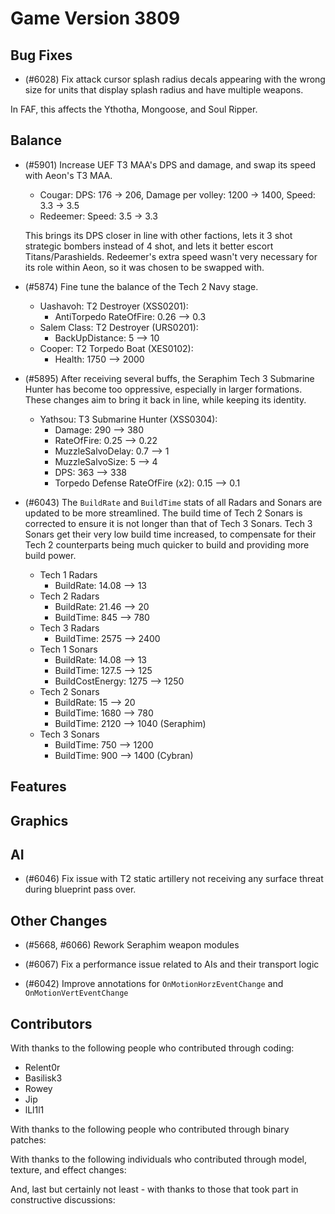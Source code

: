 # Game Version 3809

## Bug Fixes

- (#6028) Fix attack cursor splash radius decals appearing with the wrong size for units that display splash radius and have multiple weapons.

In FAF, this affects the Ythotha, Mongoose, and Soul Ripper.

## Balance

- (#5901) Increase UEF T3 MAA's DPS and damage, and swap its speed with Aeon's T3 MAA.

  - Cougar: DPS: 176 -> 206, Damage per volley: 1200 -> 1400, Speed: 3.3 -> 3.5
  - Redeemer: Speed: 3.5 -> 3.3

  This brings its DPS closer in line with other factions, lets it 3 shot strategic bombers instead of 4 shot, and lets it better escort Titans/Parashields.
  Redeemer's extra speed wasn't very necessary for its role within Aeon, so it was chosen to be swapped with.

- (#5874) Fine tune the balance of the Tech 2 Navy stage.
    - Uashavoh: T2 Destroyer (XSS0201):
        - AntiTorpedo RateOfFire: 0.26 --> 0.3
    - Salem Class: T2 Destroyer (URS0201):
        - BackUpDistance: 5 --> 10
    - Cooper: T2 Torpedo Boat (XES0102):
        - Health: 1750 --> 2000

- (#5895) After receiving several buffs, the Seraphim Tech 3 Submarine Hunter has become too oppressive, especially in larger formations. These changes aim to bring it back in line, while keeping its identity.
    - Yathsou: T3 Submarine Hunter (XSS0304):
        - Damage: 290 --> 380
        - RateOfFire: 0.25 --> 0.22
        - MuzzleSalvoDelay: 0.7 --> 1
        - MuzzleSalvoSize: 5 --> 4
        - DPS: 363 --> 338
        - Torpedo Defense RateOfFire (x2): 0.15 --> 0.1

- (#6043) The `BuildRate` and `BuildTime` stats of all Radars and Sonars are updated to be more streamlined. The build time of Tech 2 Sonars is corrected to ensure it is not longer than that of Tech 3 Sonars. Tech 3 Sonars get their very low build time increased, to compensate for their Tech 2 counterparts being much quicker to build and providing more build power.
    - Tech 1 Radars
        - BuildRate: 14.08 --> 13
    - Tech 2 Radars
        - BuildRate: 21.46 --> 20
        - BuildTime: 845 --> 780
    - Tech 3 Radars
        - BuildTime: 2575 --> 2400
    - Tech 1 Sonars
        - BuildRate: 14.08 --> 13
        - BuildTime: 127.5 --> 125
        - BuildCostEnergy: 1275 --> 1250
    - Tech 2 Sonars
        - BuildRate: 15 --> 20
        - BuildTime: 1680 --> 780
        - BuildTime: 2120 --> 1040 (Seraphim)
    - Tech 3 Sonars
        - BuildTime: 750 --> 1200
        - BuildTime: 900 --> 1400 (Cybran)

## Features

<!-- Remove header when empty -->

## Graphics

<!-- Remove header when empty -->

## AI

- (#6046) Fix issue with T2 static artillery not receiving any surface threat during blueprint pass over.

## Other Changes

- (#5668, #6066) Rework Seraphim weapon modules
  
- (#6067) Fix a performance issue related to AIs and their transport logic

- (#6042) Improve annotations for `OnMotionHorzEventChange` and `OnMotionVertEventChange`

## Contributors

With thanks to the following people who contributed through coding:

- Relent0r
- Basilisk3
- Rowey
- Jip
- lLl1l1

With thanks to the following people who contributed through binary patches:

<!-- Remove when empty -->

With thanks to the following individuals who contributed through model, texture, and effect changes:

<!-- Remove when empty -->

And, last but certainly not least - with thanks to those that took part in constructive discussions:

<!-- Remove when empty -->
